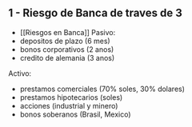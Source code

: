 ## 1 - Riesgo de Banca de traves de 3
- [[Riesgos en Banca]]
Pasivo:
- depositos de plazo (6 mes)
- bonos corporativos (2 anos)
- credito de alemania (3 anos)

Activo:
- prestamos comerciales (70% soles, 30% dolares)
- prestamos hipotecarios (soles)
- acciones (industrial y minero)
- bonos soberanos (Brasil, Mexico)

